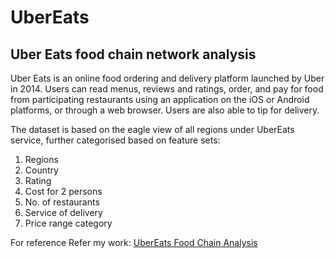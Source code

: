 # UberEats
## Uber Eats food chain network analysis

Uber Eats is an online food ordering and delivery platform launched by Uber in 2014. 
Users can read menus, reviews and ratings, order, and pay for food from participating restaurants using an application on the iOS or Android platforms, or through a web browser. 
Users are also able to tip for delivery.

The dataset is based on the eagle view of all regions under UberEats service, further categorised based on feature sets:
1. Regions
2. Country
3. Rating
4. Cost for 2 persons
5. No. of restaurants
6. Service of delivery
7. Price range category

For reference
Refer my work: [UberEats Food Chain Analysis](https://app.powerbi.com/groups/me/reports/0372578c-44ba-43cf-964d-b904e49f1901/ReportSection)



